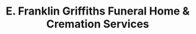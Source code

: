 ---
title: "E. Franklin Griffiths Funeral Home & Cremation Services"
url: /tamaqua/e-franklin-griffiths-funeral-home-and-cremation-services/
shop: funeral directors
---